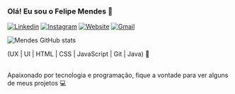 ### Olá! Eu sou o Felipe Mendes 👋

[![Linkedin](https://img.shields.io/badge/LinkedIn-0077B5?style=for-the-badge&logo=linkedin&logoColor=white)](https://www.linkedin.com/in/felipermendess/)
[![Instagram](https://img.shields.io/badge/Instagram-E4405F?style=for-the-badge&logo=instagram&logoColor=white)](https://www.instagram.com/dev.felipermendes/)
[![Website](https://img.shields.io/badge/website-000000?style=for-the-badge&logo=About.me&logoColor=white)](https://felipermendess.github.io/)
[![Gmail](https://img.shields.io/badge/Gmail-D14836?style=for-the-badge&logo=gmail&logoColor=white)](mailto:felipermendes04@gmail.com)

![Mendes GitHub stats](https://github-readme-stats.vercel.app/api?username=felipermendess&show_icons=true&theme=dracula)

<div>
   (UX | UI | HTML | CSS | JavaScript | Git | Java) 🚀
</div> <br>

Apaixonado por tecnologia e programação, fique a vontade para ver alguns de meus projetos 💻



